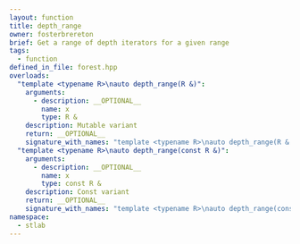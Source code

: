 ```yaml
---
layout: function
title: depth_range
owner: fosterbrereton
brief: Get a range of depth iterators for a given range
tags:
  - function
defined_in_file: forest.hpp
overloads:
  "template <typename R>\nauto depth_range(R &)":
    arguments:
      - description: __OPTIONAL__
        name: x
        type: R &
    description: Mutable variant
    return: __OPTIONAL__
    signature_with_names: "template <typename R>\nauto depth_range(R & x)"
  "template <typename R>\nauto depth_range(const R &)":
    arguments:
      - description: __OPTIONAL__
        name: x
        type: const R &
    description: Const variant
    return: __OPTIONAL__
    signature_with_names: "template <typename R>\nauto depth_range(const R & x)"
namespace:
  - stlab
---
```

